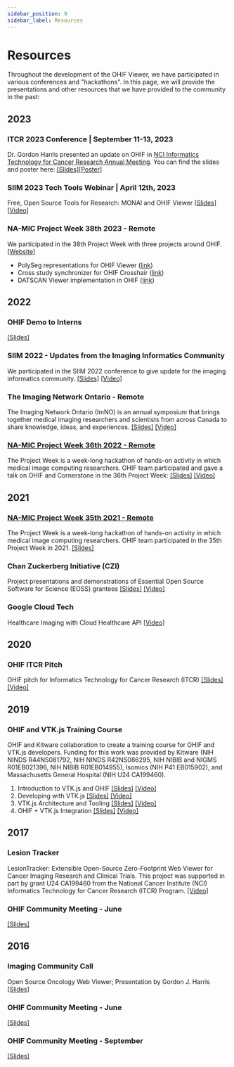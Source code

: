 ```yaml
---
sidebar_position: 9
sidebar_label: Resources
---
```


# Resources

Throughout the development of the OHIF Viewer, we have participated in various
conferences and "hackathons". In this page, we will provide the presentations
and other resources that we have provided to the community in the past:

## 2023

### ITCR 2023 Conference | September 11-13, 2023

Dr. Gordon Harris presented an update on OHIF in [NCI Informatics Technology for Cancer Research Annual Meeting](https://www.itcr2023.org/). You can find the slides and poster here:
[[Slides]](https://docs.google.com/presentation/d/1R38s95db_yZj0WoYdlUbaWGZsWVb3H-3u_hXBZXiTaE/edit?usp=sharing)[[Poster]](https://ohif-assets.s3.us-east-2.amazonaws.com/presentations/OHIF-ITCR-2023-FINAL-PRINT.pdf)




### SIIM 2023 Tech Tools Webinar |  April 12th, 2023

Free, Open Source Tools for Research: MONAI and OHIF Viewer
[[Slides](https://docs.google.com/presentation/d/1afJ5Y9Tzukgn7eAbaO1oiCtN7XvIimFdmZP-HcOUofA/edit?usp=sharing)][[Video](https://www.youtube.com/watch?v=lo8J5w5jUJI)]


### NA-MIC Project Week 38th 2023 - Remote

We participated in the 38th Project Week with three projects around OHIF. [[Website](https://projectweek.na-mic.org/PW38_2023_GranCanaria/)]

- PolySeg representations for OHIF Viewer ([link](https://projectweek.na-mic.org/PW38_2023_GranCanaria/Projects/OHIF_PolySeg/))
- Cross study synchronizer for OHIF Crosshair ([link](https://projectweek.na-mic.org/PW38_2023_GranCanaria/Projects/OHIF_SyncCrosshair/))
- DATSCAN Viewer implementation in OHIF ([link](https://projectweek.na-mic.org/PW38_2023_GranCanaria/Projects/OHIF_DATSCAN/))



## 2022

### OHIF Demo to Interns
[[Slides]](https://docs.google.com/presentation/d/1a2PkUnqkVMaXaBsuFn7-PPlBJULU3dBwzI_44gKFeYI/edit?usp=sharing)

### SIIM 2022 - Updates from the Imaging Informatics Community
We participated in the SIIM 2022 conference to give update for the imaging
informatics community.
[[Slides]](https://docs.google.com/presentation/d/1EUGaUzQtGhZbZWpGLe6ONqChpVMw9Qr9l3KHODevMow/edit?usp=sharing)
[[Video]](https://vimeo.com/734463662/dbd5a88371)

### The Imaging Network Ontario - Remote

The Imaging Network Ontario (ImNO) is an annual symposium that brings together
medical imaging researchers and scientists from across Canada to share
knowledge, ideas, and experiences.
[[Slides]](https://docs.google.com/presentation/d/18XZDon4-Sitc2a70V5sFyhyUVZI_mIgfXHGtdxhZMjE/edit?usp=sharing)
[[Video]](https://vimeo.com/843234581/ad7d308a44)


### [NA-MIC Project Week 36th 2022 - Remote](https://github.com/NA-MIC/ProjectWeek/blob/master/PW36_2022_Virtual/README.md)

The Project Week is a week-long hackathon of hands-on activity in which medical
image computing researchers. OHIF team participated and gave a talk on OHIF and
Cornerstone in the 36th Project Week:
[[Slides]](https://docs.google.com/presentation/d/1-GtOKmr2cQi-r3OFyseSmgLeurtB3KXUkGMx2pVLh1I/edit?usp=sharing)
[[Video]](https://vimeo.com/668339696/63a2c48de8)

## 2021

### [NA-MIC Project Week 35th 2021 - Remote](https://github.com/NA-MIC/ProjectWeek/tree/master/PW35_2021_Virtual)

The Project Week is a week-long hackathon of hands-on activity in which medical
image computing researchers. OHIF team participated in the 35th Project Week
in 2021.
[[Slides]](https://docs.google.com/presentation/d/1KYNjuiI8lT1foQ4P9TGNV0lBhM6H-5KBs0wkYj4JJbk/edit?usp=sharing)

### Chan Zuckerberg Initiative (CZI)

Project presentations and demonstrations of Essential Open Source Software for
Science (EOSS) grantees
[[Slides]](https://docs.google.com/presentation/d/1_CLtG2hsL3ZxOtV2olVnzBOzq-TMLrHLomOy3FiU4NE/edit?usp=sharing)
[[Video]](https://youtu.be/0FjKkTJO0Rc?t=3737)

### Google Cloud Tech

Healthcare Imaging with Cloud Healthcare API
[[Video]](https://www.youtube.com/watch?v=2MiX9ScHFhY)

## 2020

### OHIF ITCR Pitch

OHIF pitch for Informatics Technology for Cancer Research (ITCR)
[[Slides]](https://docs.google.com/presentation/d/1MZXnZrVAnjmhVIWqC-aRSvJOoMMRLhLddACdCa1TybM/edit?usp=sharing)
[[Video]](https://vimeo.com/843234613/625bdb8793)

## 2019

### OHIF and VTK.js Training Course

OHIF and Kitware collaboration to create a training course for OHIF and VTK.js
developers. Funding for this work was provided by Kitware (NIH NINDS
R44NS081792, NIH NINDS R42NS086295, NIH NIBIB and NIGMS R01EB021396, NIH NIBIB
R01EB014955), Isomics (NIH P41 EB015902), and Massachusetts General Hospital
(NIH U24 CA199460).

1. Introduction to VTK.js and OHIF
   [[Slides]](https://docs.google.com/presentation/d/1NCJxpfx_qUGJI_2DhbECzaOg0k-Z6b65QlUptCofN-A/edit#slide=id.p)
   [[Video]](https://vimeo.com/375520781)
2. Developing with VTK.js
   [[Slides]](https://docs.google.com/presentation/d/17TCS6EhFi6SWFIrcAJ-DFdFzFFL-WD9BBTv-owmMdDU/edit#slide=id.p)
   [[Video]](https://vimeo.com/375521036)
3. VTK.js Architecture and Tooling
   [[Slides]](https://docs.google.com/presentation/d/1Sr1OGxMSw0oCt46koKQbmwSIE11Kqq8MGtyW3W0ASpk/edit?usp=gmail_thread)
   [[Video]](https://vimeo.com/375521810)
4. OHIF + VTK.js Integration
   [[Slides]](https://docs.google.com/presentation/d/1Iwg-u01HGVf1CgC6NbcBD3gm3uHN9WhjU59FSz55TN8/edit?ts=5d9c9ce4#slide=id.g59aa99cda4_0_131)
   [[Video]](https://vimeo.com/375521206)

## 2017

### Lesion Tracker

LesionTracker: Extensible Open-Source Zero-Footprint Web Viewer for Cancer
Imaging Research and Clinical Trials. This project was supported in part by
grant U24 CA199460 from the National Cancer Institute (NCI) Informatics
Technology for Cancer Research (ITCR) Program.
[[Video]](https://www.youtube.com/watch?v=gUIPtoSBL-Q)

### OHIF Community Meeting - June

[[Slides]](https://docs.google.com/presentation/d/1K9Y6eP5DYTXoDlfwCZE6GkCUp83AK4_40YQS0dlzVBo/edit?usp=sharing)

## 2016

### Imaging Community Call

Open Source Oncology Web Viewer; Presentation by Gordon J. Harris
[[Slides]](https://www.slideshare.net/imgcommcall/lesiontracker)

### OHIF Community Meeting - June

[[Slides]](https://docs.google.com/presentation/d/1Ai25mBG0ZWUPhaadp3VnbCVmkYs9K51sQ8osMixrvJ0/edit?usp=sharing)

### OHIF Community Meeting - September

[[Slides]](https://docs.google.com/presentation/d/1iYZoU7v7KHSLHiKwH1_9_wweAkG7RGnyxrWeeHva4zQ/edit?usp=sharing)
